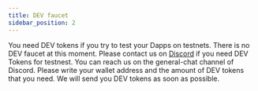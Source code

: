 ```yaml
---
title: DEV faucet
sidebar_position: 2
---
```


You need DEV tokens if you try to test your Dapps on testnets. There is no DEV faucet at this moment. Please contact us on [Discord](https://discord.com/invite/VwJp4KM) if you need DEV Tokens for testnest. You can reach us on the general-chat channel of Discord. Please write your wallet address and the amount of DEV tokens that you need. We will send you DEV tokens as soon as possible.
